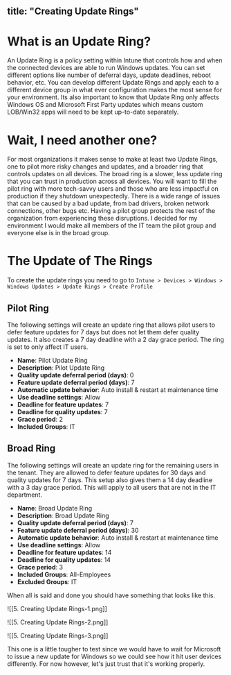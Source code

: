 title: "Creating Update Rings"
---

# What is an Update Ring?

An Update Ring is a policy setting within Intune that controls how and when the connected devices are able to run Windows updates. You can set different options like number of deferral days, update deadlines, reboot behavior, etc. You can develop different Update Rings and apply each to a different device group in what ever configuration makes the most sense for your environment. Its also important to know that Update Ring only affects Windows OS and Microsoft First Party updates which means custom LOB/Win32 apps will need to be kept up-to-date separately.

# Wait, I need another one?

For most organizations it makes sense to make at least two Update Rings, one to pilot more risky changes and updates, and a broader ring that controls updates on all devices. The broad ring is a slower, less update ring that you can trust in production across all devices. You will want to fill the pilot ring with more tech-savvy users and those who are less impactful on production if they shutdown unexpectedly. There is a wide range of issues that can be caused by a bad update, from bad drivers, broken network connections, other bugs etc. Having a pilot group protects the rest of the organization from experiencing these disruptions. I decided for my environment I would make all members of the IT team the pilot group and everyone else is in the broad group. 

# The Update of The Rings

To create the update rings you need to go to `Intune > Devices > Windows > Windows Updates > Update Rings > Create Profile` 

## Pilot Ring

The following settings will create an update ring that allows pilot users to defer feature updates for 7 days but does not let them defer quality updates. It also creates a 7 day deadline with a 2 day grace period. The ring is set to only affect IT users.

- **Name**: Pilot Update Ring
- **Description**: Pilot Update Ring
- **Quality update deferral period (days)**: 0
- **Feature update deferral period (days)**: 7
- **Automatic update behavior**: Auto install & restart at maintenance time
- **Use deadline settings**: Allow
- **Deadline for feature updates**: 7
- **Deadline for quality updates**: 7
- **Grace period**: 2
- **Included Groups**: IT

## Broad Ring

The following settings will create an update ring for the remaining users in the tenant. They are allowed to defer feature updates for 30 days and quality updates for 7 days. This setup also gives them a 14 day deadline with a 3 day grace period. This will apply to all users that are not in the IT department.

- **Name**: Broad Update Ring
- **Description**: Broad Update Ring
- **Quality update deferral period (days)**: 7
- **Feature update deferral period (days)**: 30
- **Automatic update behavior**: Auto install & restart at maintenance time
- **Use deadline settings**: Allow
- **Deadline for feature updates**: 14
- **Deadline for quality updates**: 14
- **Grace period**: 3
- **Included Groups**: All-Employees 
- **Excluded Groups**: IT

When all is said and done you should have something that looks like this.

![[5. Creating Update Rings-1.png]]

![[5. Creating Update Rings-2.png]]

![[5. Creating Update Rings-3.png]]

This one is a little tougher to test since we would have to wait for Microsoft to issue a new update for Windows so we could see how it hit user devices differently. For now however, let's just trust that it's working properly.